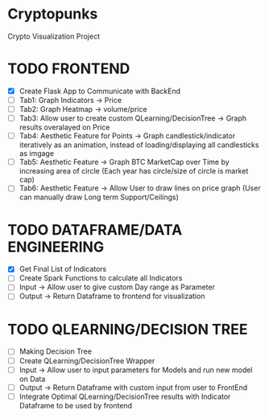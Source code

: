 # Cryptopunks
 Crypto Visualization Project
 
 # TODO FRONTEND
  - [x] Create Flask App to Communicate with BackEnd
  - [ ] Tab1: Graph Indicators -> Price
  - [ ] Tab2: Graph Heatmap -> volume/price
  - [ ] Tab3: Allow user to create custom QLearning/DecisionTree -> Graph results overalayed on Price
  - [ ] Tab4: Aesthetic Feature for Points -> Graph candlestick/indicator iteratively as an animation, instead of loading/displaying all candlesticks as imgage
  - [ ] Tab5: Aesthetic Feature -> Graph BTC MarketCap over Time by increasing area of circle (Each year has circle/size of circle is market cap)
  - [ ] Tab6: Aesthetic Feature -> Allow User to draw lines on price graph (User can manually draw Long term Support/Ceilings)
 
 # TODO DATAFRAME/DATA ENGINEERING
  - [x] Get Final List of Indicators
  - [ ] Create Spark Functions to calculate all Indicators
   - [ ] Input -> Allow user to give custom Day range as Parameter
   - [ ] Output -> Return Dataframe to frontend for visualization
 
 # TODO QLEARNING/DECISION TREE
  - [ ] Making Decision Tree
  - [ ] Create QLearning/DecisionTree Wrapper 
   - [ ] Input -> Allow user to input parameters for Models and run new model on Data
   - [ ] Output -> Return Dataframe with custom input from user to FrontEnd
  - [ ] Integrate Optimal QLearning/DecisionTree results with Indicator Dataframe to be used by frontend 
